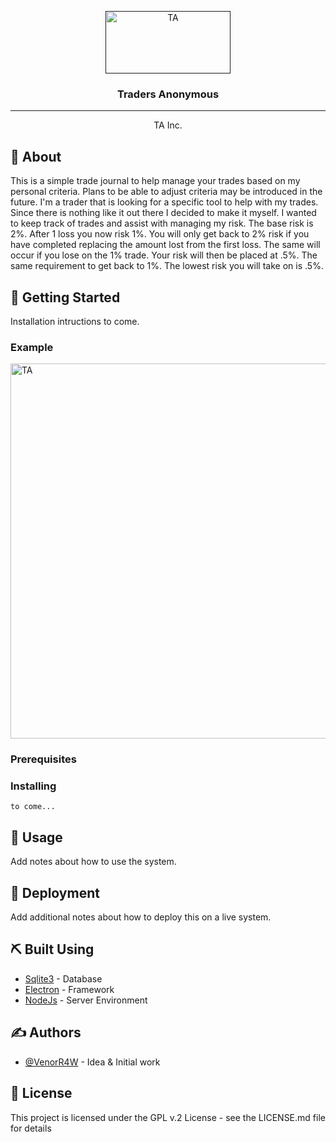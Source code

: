 <p align="center">
  <a href="" rel="noopener">
 <img width=200px height=100px src="https://i.imgur.com/zKGPQeH.jpg" alt="TA"></a>
</p>

<h3 align="center">Traders Anonymous</h3>

---

<p align="center"> TA Inc. 
    <br> 
</p>

## 🧐 About 
This is a simple trade journal to help manage your trades based on my personal criteria. Plans to be able to adjust criteria may be introduced in the future. I'm a trader that is looking for a specific tool to help with my trades. Since there is nothing like it out there I decided to make it myself. I wanted to keep track of trades and assist with managing my risk. The base risk is  2%. After 1 loss you now risk 1%. You will only get back to 2% risk if you have completed replacing the amount lost from the first loss. The same will occur if you lose on the 1% trade. Your risk will then be placed at .5%. The same requirement to get back to 1%. The lowest risk you will take on is .5%.

## 🏁 Getting Started
Installation intructions to come.

### Example
<img width=800px height=600px src="https://i.imgur.com/DIMJwdJ.jpg" alt="TA"></a>

### Prerequisites

### Installing

```
to come...
```

## 🎈 Usage
Add notes about how to use the system.

## 🚀 Deployment
Add additional notes about how to deploy this on a live system.

## ⛏️ Built Using
- [Sqlite3](https://sqlite.org/index.html) - Database
- [Electron](https://www.electronjs.org/) - Framework
- [NodeJs](https://nodejs.org/en/) - Server Environment

## ✍️ Authors
- [@VenorR4W](https://github.com/VenorR4W) - Idea & Initial work

## 📝 License
This project is licensed under the GPL v.2 License - see the LICENSE.md file for details
